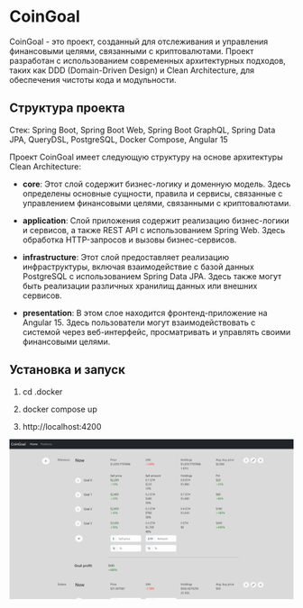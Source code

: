 # CoinGoal

CoinGoal - это проект, созданный для отслеживания и управления финансовыми целями,
связанными с криптовалютами. Проект разработан с использованием современных
архитектурных подходов, таких как DDD (Domain-Driven Design) и Clean Architecture,
для обеспечения чистоты кода и модульности.

## Структура проекта

Стек: Spring Boot, Spring Boot Web, Spring Boot GraphQL, Spring Data JPA, QueryDSL, PostgreSQL, Docker Compose, Angular 15 

Проект CoinGoal имеет следующую структуру на основе архитектуры Clean Architecture:

- **core**: Этот слой содержит бизнес-логику и доменную модель. Здесь определены
  основные сущности, правила и сервисы, связанные с управлением финансовыми целями,
  связанными с криптовалютами.

- **application**: Слой приложения содержит реализацию бизнес-логики и сервисов,
  а также REST API с использованием Spring Web. Здесь обработка HTTP-запросов и вызовы
  бизнес-сервисов.

- **infrastructure**: Этот слой предоставляет реализацию инфраструктуры, включая
  взаимодействие с базой данных PostgreSQL с использованием Spring Data JPA. Здесь
  также могут быть реализации различных хранилищ данных или внешних сервисов.

- **presentation**: В этом слое находится фронтенд-приложение на Angular 15.
  Здесь пользователи могут взаимодействовать с системой через веб-интерфейс,
  просматривать и управлять своими финансовыми целями.

## Установка и запуск

1. cd .docker

2. docker compose up

3. http://localhost:4200

![img.png](img.png)
